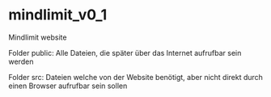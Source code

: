 # mindlimit_v0_1
Mindlimit website

Folder public:
Alle Dateien, die später über das Internet aufrufbar sein werden

Folder src:
Dateien welche von der Website benötigt, aber nicht direkt durch einen Browser aufrufbar sein sollen